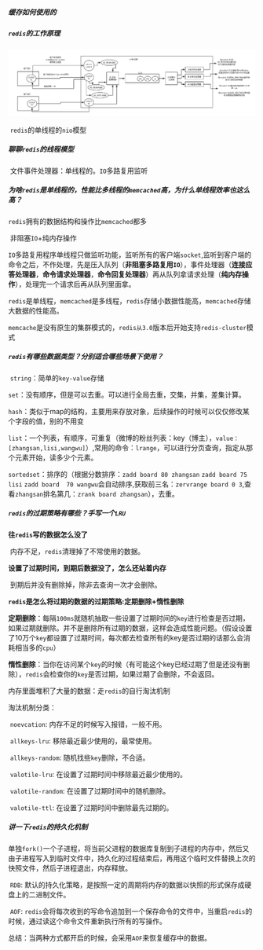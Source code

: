 ##### 缓存如何使用的

##### `redis`的工作原理

​	<img src="images\01_redis单线程模型.png" alt="01_redis单线程模型" style="zoom:50%;" />

​	`redis`的单线程的`nio`模型

##### 聊聊`redis`的线程模型

​	文件事件处理器：单线程的。`IO`多路复用监听

##### 为啥`redis`是单线程的，性能比多线程的`memcached`高，为什么单线程效率也这么高？

​	`redis`拥有的数据结构和操作比`memcached`都多

​	非阻塞`IO`+纯内存操作

​	`IO`多路复用程序单线程只做监听功能，监听所有的客户端`socket`,监听到客户端的命令之后，不作处理，先是压入队列（**非阻塞多路复用`IO`**），事件处理器（**连接应答处理器**，**命令请求处理器**，**命令回复处理器**）再从队列拿请求处理（**纯内存操作**），处理完一个请求后再从队列里面拿。

​	`redis`是单线程，`memcached`是多线程，`redis`存储小数据性能高，`memcached`存储大数据的性能高。

​	`memcache`是没有原生的集群模式的，`redis从3.0`版本后开始支持`redis-cluster`模式

##### `redis`有哪些数据类型？分别适合哪些场景下使用？

​	`string`：简单的`key-value`存储

​	`set`：没有顺序，但是可以去重。可以进行全局去重，交集，并集，差集计算。

​	`hash`：类似于map的结构，主要用来存放对象，后续操作的时候可以仅仅修改某个字段的值，别的不用变

​	`list`：一个列表，有顺序，可重复（微博的粉丝列表：key（博主），`value：[zhangsan,lisi,wangwu]`）,常用的命令：`lrange`，可以进行分页查询，指定从那个元素开始，读多少个元素。

​	`sortedset`：排序的（根据分数排序：`zadd board 80 zhangsan` `zadd board 75 lisi`  `zadd board  70 wangwu`会自动排序,获取前三名：`zervrange board 0 3`,查看`zhangsan`排名第几：`zrank board zhangsan`），去重。

##### `redis`的过期策略有哪些？手写一个`LRU`

**往`redis`写的数据怎么没了**

​	内存不足，`redis`清理掉了不常使用的数据。

**设置了过期时间，到期后数据没了，怎么还站着内存**

​	到期后并没有删除掉，除非去查询一次才会删除。

**`redis`是怎么将过期的数据的过期策略:定期删除+惰性删除**

​	**定期删除**：每隔`100ms`就随机抽取一些设置了过期时间的`key`进行检查是否过期，如果过期就删除。并不是删除所有过期的数据，这样会造成性能问题。（假设设置了10万个`key`都设置了过期时间，每次都去检查所有的key是否过期的话那么会消耗相当多的`cpu`）

​	**惰性删除**：当你在访问某个`key`的时候（有可能这个key已经过期了但是还没有删除），`redis`会检查你的`key`是否过期，如果过期了会删除，不会返回。

内存里面堆积了大量的数据：走`redis`的自行淘汰机制

淘汰机制分类：

​	`noevcation`:	内存不足的时候写入报错，一般不用。

​	`allkeys-lru`:	移除最近最少使用的，最常使用。

​	`allkeys-random`:	随机找些`key`删除，不合适。

​	`valotile-lru`:	在设置了过期时间中移除最近最少使用的。

​	`valotile-random`:	在设置了过期时间中的随机删除。

​	`valotile-ttl`:	在设置了过期时间中删除最先过期的。

##### 讲一下`redis`的持久化机制

​	单独`fork()`一个子进程，将当前父进程的数据库复制到子进程的内存中，然后又由子进程写入到临时文件中，持久化的过程结束后，再用这个临时文件替换上次的快照文件，然后子进程退出，内存释放。

​	`RDB`:	默认的持久化策略，是按照一定的周期将内存的数据以快照的形式保存成硬盘上的二进制文件。

​	`AOF`:	`redis`会将每次收到的写命令追加到一个保存命令的文件中，当重启`redis`的时候，通过读这个命令文件重新执行所有的写操作。

​	总结：当两种方式都开启的时候，会采用`AOF`来恢复缓存中的数据。